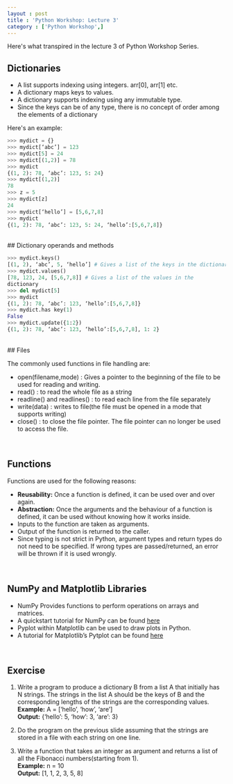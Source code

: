 ```yaml
---
layout : post
title : 'Python Workshop: Lecture 3'
category : ['Python Workshop',]
---
```


Here's what transpired in the lecture 3 of Python Workshop Series.

## Dictionaries

* A list supports indexing using integers. arr[0], arr[1] etc.
* A dictionary maps keys to values.
* A dictionary supports indexing using any immutable type.
* Since the keys can be of any type, there is no concept of order among the elements of a dictionary

Here's an example:

```python
>>> mydict = {}
>>> mydict[‘abc’] = 123
>>> mydict[5] = 24
>>> mydict[(1,2)] = 78
>>> mydict
{(1, 2): 78, ‘abc’: 123, 5: 24}
>>> mydict[(1,2)]
78
>>> z = 5
>>> mydict[z]
24
>>> mydict[‘hello’] = [5,6,7,8]
>>> mydict
{(1, 2): 78, ‘abc’: 123, 5: 24, ‘hello’:[5,6,7,8]}
```

<br>
## Dictionary operands and methods

```python
>>> mydict.keys()
[(1, 2), ‘abc’, 5, ‘hello’] # Gives a list of the keys in the dictionary
>>> mydict.values()
[78, 123, 24, [5,6,7,8]] # Gives a list of the values in the
dictionary
>>> del mydict[5]
>>> mydict
{(1, 2): 78, ‘abc’: 123, ‘hello’:[5,6,7,8]}
>>> mydict.has key(1)
False
>>> mydict.update({1:2})
{(1, 2): 78, ‘abc’: 123, ‘hello’:[5,6,7,8], 1: 2}
```
<br>
## Files

The commonly used functions in file handling are:

* open(filename,mode) : Gives a pointer to the beginning of the file to be used for reading and writing.
* read() : to read the whole file as a string
* readline() and readlines() : to read each line from the file separately
* write(data) : writes to file(the file must be opened in a mode that supports writing)
* close() : to close the file pointer. The file pointer can no longer be used to access the file.
<br>

## Functions

Functions are used for the following reasons:
* **Reusability:** Once a function is defined, it can be used over and over again.
* **Abstraction:** Once the arguments and the behaviour of a function is defined, it can be used without knowing how it works inside.
* Inputs to the function are taken as arguments.
* Output of the function is returned to the caller.
* Since typing is not strict in Python, argument types and return types do not need to be specified. If wrong types are passed/returned, an error will be thrown if it is used wrongly.
<br>

## NumPy and Matplotlib Libraries

* NumPy Provides functions to perform operations on arrays and matrices.
* A quickstart tutorial for NumPy can be found [here](https://docs.scipy.org/doc/numpy-dev/user/quickstart.html)
* Pyplot within Matplotlib can be used to draw plots in Python.
* A tutorial for Matplotlib’s Pytplot can be found [here](https://matplotlib.org/tutorials/introductory/pyplot.html)
<br>

## Exercise

1. Write a program to produce a dictionary B from a list A that initially has
   N strings. The strings in the list A should be the keys of B and the
   corresponding lengths of the strings are the corresponding values.
   <br>
   **Example:**
   A = [‘hello’, ‘how’, ‘are’]
   <br>
   **Output:** {‘hello’: 5, ‘how’: 3, ‘are’: 3}

2. Do the program on the previous slide assuming that the strings are stored
   in a file with each string on one line.

3. Write a function that takes an integer as argument and returns a list of all
   the Fibonacci numbers(starting from 1).
   <br>
   **Example:**
   n = 10
   <br>
   **Output:** [1, 1, 2, 3, 5, 8]

